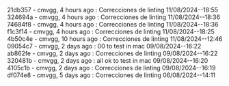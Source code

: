 21db357 - cmvgg, 4 hours ago : Correcciones de linting 11/08/2024--18:55
324694a - cmvgg, 4 hours ago : Correcciones de linting 11/08/2024--18:36
74684f8 - cmvgg, 4 hours ago : Correcciones de linting 11/08/2024--18:36
f1c3f14 - cmvgg, 4 hours ago : Correcciones de linting 11/08/2024--18:25
4b50c4e - cmvgg, 10 hours ago : Correcciones de linting 11/08/2024--12:46
09054c7 - cmvgg, 2 days ago : 00 to test in mac 09/08/2024--16:22
ab862fe - cmvgg, 2 days ago : Correcciones de linting 09/08/2024--16:22
320481b - cmvgg, 2 days ago : all ok to test in mac 09/08/2024--16:20
4105c1b - cmvgg, 2 days ago : Correcciones de linting 09/08/2024--16:19
df074e8 - cmvgg, 5 days ago : Correcciones de linting 06/08/2024--14:11